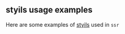 ## styils usage examples

Here are some examples of [styils](https://github.com/styils/styils) used in `ssr`
